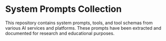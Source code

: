 # System Prompts Collection
This repository contains system prompts, tools, and tool schemas from various AI services and platforms. These prompts have been extracted and documented for research and educational purposes.

